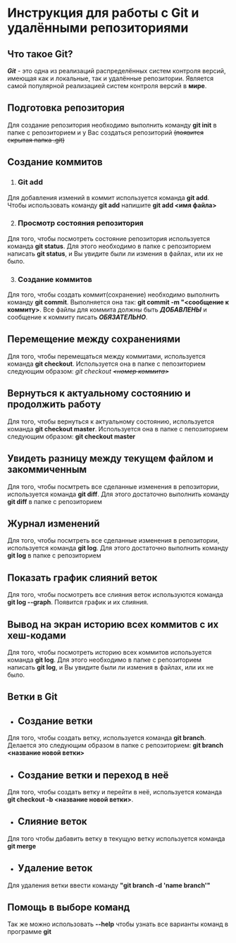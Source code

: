 # Инструкция для работы с Git и удалёнными репозиториями

## **Что такое Git?**
***Git*** - это одна из реализаций распределённых систем контроля версий, имеющая как и локальные, так и удалённые репозитории. Является самой популярной реализацией систем контроля версий в **мире**.
## **Подготовка репозитория**
Для создание репозитория необходимо выполнить команду **git init**  в папке с репозиторием и у Вас создаться репозиторий ~~(появится скрытая папка .git)~~

## **Создание коммитов**

1. ### **Git add**
Для добавления измений в коммит используется команда **git add**. Чтобы использовать команду **git add** напишите **git add <имя файла>**

2. ### **Просмотр состояния репозитория**
Для того, чтобы посмотреть состояние репозитория используется команда **git status**. Для этого необходимо в папке с репозиторием написать **git status**, и Вы увидите были ли измения в файлах, или их не было.

3. ### **Создание коммитов**
Для того, чтобы создать коммит(сохранение) необходимо выполнить команду **git commit**. Выполняется она так: **git commit -m "<сообщение к коммиту>**. Все файлы для коммита должны быть ***ДОБАВЛЕНЫ*** и сообщение к коммиту писать ***ОБЯЗАТЕЛЬНО***.

## **Перемещение между сохранениями**
Для того, чтобы перемещаться между коммитами, используется команда **git checkout**. Используется она в папке с пепозиторием следующим образом: *git checkout ~~<номер коммита>~~*

## **Вернуться к актуальному состоянию и продолжить работу**

Для того, чтобы вернуться к актуальному состоянию, используется команда **git checkout master**. Используется она в папке с пепозиторием следующим образом: **git checkout master**

## **Увидеть разницу между текущем файлом и закоммиченным**
Для того, чтобы посмтреть все сделанные изменения в репозитории, используется команда **git diff**. Для этого достаточно выполнить команду **git diff** в папке с репозиторием

## **Журнал изменений**
Для того, чтобы посмтреть все сделанные изменения в репозитории, используется команда **git log**. Для этого достаточно выполнить команду **git log** в папке с репозиторием

## **Показать график слияний веток**

Для того, чтобы посмотреть все слияния веток используются команда **git log --graph**. Появится график и их слияния.

## **Вывод на экран историю всех коммитов с их хеш-кодами**
Для того, чтобы посмотреть историю всех коммитов используется команда **git log**. Для этого необходимо в папке с репозиторием написать **git log**, и Вы увидите были ли измения в файлах, или их не было.


## **Ветки в Git**
* ## Создание ветки

Для того, чтобы создать ветку, используется команда **git branch**. Делается это следующим образом в папке с репозиторием: **git branch <название новой ветки>**

* ## Создание ветки и переход в неё
Для того, чтобы создать ветку и перейти в неё, используется команда **git checkout -b <название новой ветки>**.
* ## Слияние веток

Для того чтобы дабавить ветку в текущую ветку используется команда **git merge <name branch>**

* ## Удаление веток
Для удаления ветки ввести команду **"git branch -d 'name branch'"**

## Помощь в выборе команд
Так же можно использовать **--help** чтобы узнать все варианты команд в программе **git**

